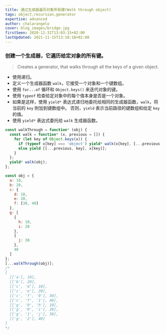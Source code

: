 ```yaml
---
title: 通过生成器遍历对象所有键(Walk through object)
tags: object,recursion,generator
expertise: advanced
author: chalarangelo
cover: blog_images/bridge.jpg
firstSeen: 2020-12-31T13:03:15+02:00
lastUpdated: 2021-11-15T13:18:18+02:00
---
```


### 创建一个生成器，它遍历给定对象的所有键。
> Creates a generator, that walks through all the keys of a given object.

- 使用递归。
- 定义一个生成器函数 `walk`，它接受一个对象和一个键数组。
- 使用 `for...of` 循环和 `Object.keys()` 来迭代对象的键。
- 使用 `typeof` 检查给定对象中的每个值本身是否是一个对象。
- 如果是这样，使用 `yield*` 表达式递归地委托给相同的生成器函数，`walk`，将当前的 `key` 附加到键数组中。 否则，`yield` 表示当前路径的键数组和给定 `key` 的值。
- 使用 `yield*` 表达式委托给 `walk` 生成器函数。

```js
const walkThrough = function* (obj) {
  const walk = function* (x, previous = []) {
    for (let key of Object.keys(x)) {
      if (typeof x[key] === 'object') yield* walk(x[key], [...previous, key]);
      else yield [[...previous, key], x[key]];
    }
  };
  yield* walk(obj);
};
```

```js
const obj = {
  a: 10,
  b: 20,
  c: {
    d: 10,
    e: 20,
    f: [30, 40]
  },
  g: [
    {
      h: 10,
      i: 20
    },
    {
      j: 30
    },
    40
  ]
};
[...walkThrough(obj)];
/*
[
  [['a'], 10],
  [['b'], 20],
  [['c', 'd'], 10],
  [['c', 'e'], 20],
  [['c', 'f', '0'], 30],
  [['c', 'f', '1'], 40],
  [['g', '0', 'h'], 10],
  [['g', '0', 'i'], 20],
  [['g', '1', 'j'], 30],
  [['g', '2'], 40]
]
*/
```
